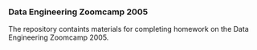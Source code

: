 ### Data Engineering Zoomcamp 2005

The repository containts materials for completing homework on the Data Engineering Zoomcamp 2005. 
